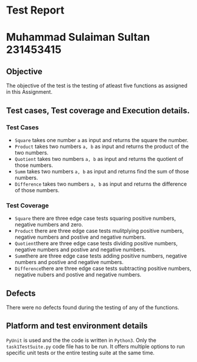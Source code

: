 # Test Report
# Muhammad Sulaiman Sultan 231453415

## Objective

The objective of the test is the testing of atleast five functions as assigned in this Assignment.

## Test cases, Test coverage and Execution details.

### Test Cases
- ```Square``` takes one number ```a``` as input and returns the square the number.
- ```Product``` takes two numbers ```a, b``` as input and returns the product of the two numbers.
- ```Quotient``` takes two numbers ```a, b``` as input and returns the quotient of those numbers.
- ```Summ``` takes two numbers ```a, b``` as input and returns find the sum of those numbers.
- ```Difference``` takes two numbers ```a, b``` as input and returns the difference of those numbers.

### Test Coverage
- ```Square``` there are three edge case tests squaring positive numbers, negative numbers and zero.
- ```Product``` there are three edge case tests mulitplying positive numbers, negative numbers and postive and negative numbers.
- ```Quotient```there are three edge case tests dividing positive numbers, negative numbers and postive and negative numbers.
- ```Summ```there are three edge case tests adding positive numbers, negative numbers and postive and negative numbers.
- ```Difference```there are three edge case tests subtracting positive numbers, negative nubers and postive and negative numbers.

## Defects

There were no defects found during the testing of any of the functions.

## Platform and test environment details

```PyUnit``` is used and the the code is written in ```Python3```. Only the  ```task1TestSuite.py``` code file has to be run. It offers multiple options to run specific unit tests or the entire testing suite at the same time.
